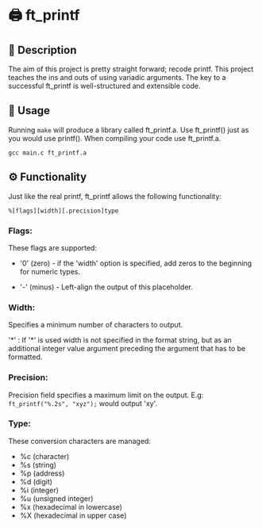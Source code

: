 # 🖨 ft_printf

## 🧐 Description
The aim of this project is pretty straight forward; recode printf. This project teaches the ins and outs of using variadic arguments.
The key to a successful ft_printf is well-structured and extensible code.

## 🔧 Usage
Running `make` will produce a library called ft_printf.a. Use ft_printf() just as you would use printf(). When compiling your code use ft_printf.a.

`gcc main.c ft_printf.a`

## ⚙️ Functionality
Just like the real printf, ft_printf allows the following functionality:

`%[flags][width][.precision]type`

### Flags:
These flags are supported:
- '0' (zero) - if the 'width' option is specified, add zeros to the beginning for numeric types.

- '-' (minus) - Left-align the output of this placeholder.

### Width:
Specifies a minimum number of characters to output.

'\*' : If '\*' is used width is not specified in the format string, but as an additional integer value argument preceding the argument that has to be formatted.

### Precision:
Precision field specifies a maximum limit on the output. E.g: `ft_printf("%.2s", "xyz");` would output 'xy'.

### Type:
These conversion characters are managed:
- %c (character)
- %s (string)
- %p (address)
- %d (digit)
- %i (integer)
- %u (unsigned integer)
- %x (hexadecimal in lowercase)
- %X (hexadecimal in upper case)

